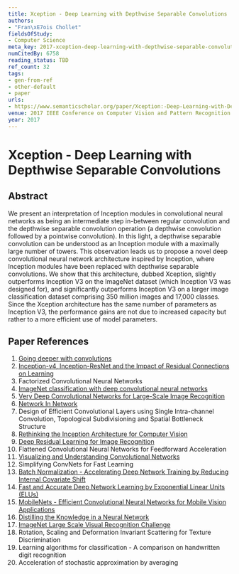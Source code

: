 ```yaml
---
title: Xception - Deep Learning with Depthwise Separable Convolutions
authors:
- "Fran\xE7ois Chollet"
fieldsOfStudy:
- Computer Science
meta_key: 2017-xception-deep-learning-with-depthwise-separable-convolutions
numCitedBy: 6758
reading_status: TBD
ref_count: 32
tags:
- gen-from-ref
- other-default
- paper
urls:
- https://www.semanticscholar.org/paper/Xception:-Deep-Learning-with-Depthwise-Separable-Chollet/5b6ec746d309b165f9f9def873a2375b6fb40f3d?sort=total-citations
venue: 2017 IEEE Conference on Computer Vision and Pattern Recognition (CVPR)
year: 2017
---
```


# Xception - Deep Learning with Depthwise Separable Convolutions

## Abstract

We present an interpretation of Inception modules in convolutional neural networks as being an intermediate step in-between regular convolution and the depthwise separable convolution operation (a depthwise convolution followed by a pointwise convolution). In this light, a depthwise separable convolution can be understood as an Inception module with a maximally large number of towers. This observation leads us to propose a novel deep convolutional neural network architecture inspired by Inception, where Inception modules have been replaced with depthwise separable convolutions. We show that this architecture, dubbed Xception, slightly outperforms Inception V3 on the ImageNet dataset (which Inception V3 was designed for), and significantly outperforms Inception V3 on a larger image classification dataset comprising 350 million images and 17,000 classes. Since the Xception architecture has the same number of parameters as Inception V3, the performance gains are not due to increased capacity but rather to a more efficient use of model parameters.

## Paper References

1. [Going deeper with convolutions](2015-going-deeper-with-convolutions.md)
2. [Inception-v4, Inception-ResNet and the Impact of Residual Connections on Learning](2017-inception-v4-inception-resnet-and-the-impact-of-residual-connections-on-learning.md)
3. Factorized Convolutional Neural Networks
4. [ImageNet classification with deep convolutional neural networks](2012-imagenet-classification-with-deep-convolutional-neural-networks.md)
5. [Very Deep Convolutional Networks for Large-Scale Image Recognition](2015-very-deep-convolutional-networks-for-large-scale-image-recognition.md)
6. [Network In Network](2014-network-in-network.md)
7. Design of Efficient Convolutional Layers using Single Intra-channel Convolution, Topological Subdivisioning and Spatial Bottleneck Structure
8. [Rethinking the Inception Architecture for Computer Vision](2016-rethinking-the-inception-architecture-for-computer-vision.md)
9. [Deep Residual Learning for Image Recognition](2016-deep-residual-learning-for-image-recognition.md)
10. Flattened Convolutional Neural Networks for Feedforward Acceleration
11. [Visualizing and Understanding Convolutional Networks](2014-visualizing-and-understanding-convolutional-networks.md)
12. Simplifying ConvNets for Fast Learning
13. [Batch Normalization - Accelerating Deep Network Training by Reducing Internal Covariate Shift](2015-batch-normalization-accelerating-deep-network-training-by-reducing-internal-covariate-shift.md)
14. [Fast and Accurate Deep Network Learning by Exponential Linear Units (ELUs)](2016-fast-and-accurate-deep-network-learning-by-exponential-linear-units-elus.md)
15. [MobileNets - Efficient Convolutional Neural Networks for Mobile Vision Applications](2017-mobilenets-efficient-convolutional-neural-networks-for-mobile-vision-applications.md)
16. [Distilling the Knowledge in a Neural Network](2015-distilling-the-knowledge-in-a-neural-network.md)
17. [ImageNet Large Scale Visual Recognition Challenge](2015-imagenet-large-scale-visual-recognition-challenge.md)
18. Rotation, Scaling and Deformation Invariant Scattering for Texture Discrimination
19. Learning algorithms for classification - A comparison on handwritten digit recognition
20. Acceleration of stochastic approximation by averaging
